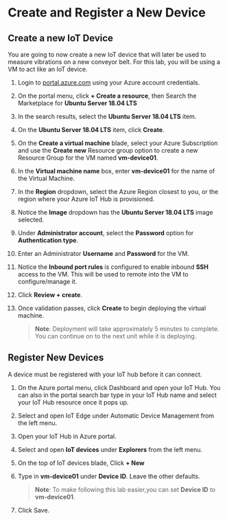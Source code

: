 # Create and Register a New Device

## Create a new IoT Device

You are going to now create a new IoT device that will later be used to measure vibrations on a new conveyor belt. For this lab, you will be using a VM to act like an IoT device.

1. Login to [portal.azure.com](https://portal.azure.com) using your Azure account credentials.

1. On the portal menu, click **+ Create a resource**, then Search the Marketplace for **Ubuntu Server 18.04 LTS**

1. In the search results, select the **Ubuntu Server 18.04 LTS** item.

1. On the **Ubuntu Server 18.04 LTS** item, click **Create**.

1. On the **Create a virtual machine** blade, select your Azure Subscription and use the **Create new** Resource group option to create a new Resource Group for the VM named **vm-device01**.

1. In the **Virtual machine name** box, enter **vm-device01** for the name of the Virtual Machine.

1. In the **Region** dropdown, select the Azure Region closest to you, or the region where your Azure IoT Hub is provisioned.

1. Notice the **Image** dropdown has the **Ubuntu Server 18.04 LTS** image selected.

1. Under **Administrator account**, select the **Password** option for **Authentication type**.

1. Enter an Administrator **Username** and **Password** for the VM.

1. Notice the **Inbound port rules** is configured to enable inbound **SSH** access to the VM. This will be used to remote into the VM to configure/manage it.

1. Click **Review + create**.

1. Once validation passes, click **Create** to begin deploying the virtual machine.

    > **Note**: Deployment will take approximately 5 minutes to complete. You can continue on to the next unit while it is deploying.

## Register New Devices

A device must be registered with your IoT hub before it can connect.

1. On the Azure portal menu, click Dashboard and open your IoT Hub. You can also in the portal search bar type in your IoT Hub name and select your IoT Hub resource once it pops up.
1. Select and open IoT Edge under Automatic Device Management from the left menu.

1. Open your IoT Hub in Azure portal.
1. Select and open **IoT devices** under **Explorers** from the left menu.
1. On the top of IoT devices blade, Click  **+ New**
1. Type in **vm-device01** under **Device ID**. Leave the other defaults.
    > **Note**: To make following this lab easier,you can set **Device ID** to **vm-device01**.

1. Click Save.
